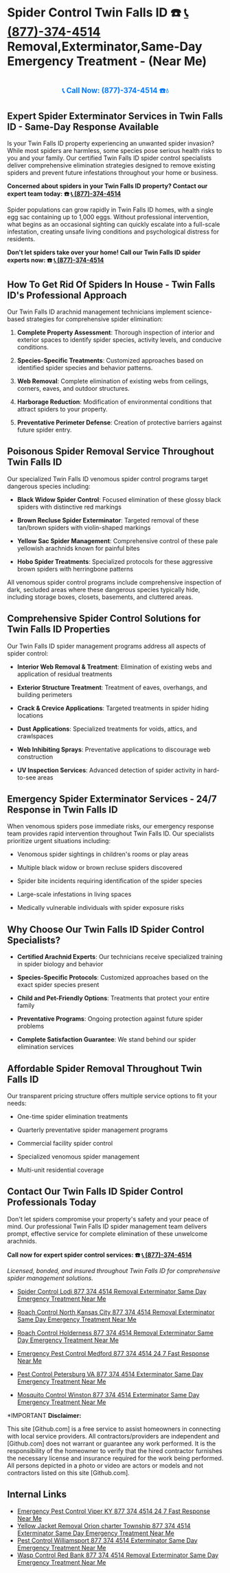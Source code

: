 # Spider Control Twin Falls ID ☎️ [📞 (877)-374-4514](https://pest-control-4514.netlify.app) Removal,Exterminator,Same-Day Emergency Treatment - (Near Me)
# 

<p align="center" style="font-size: 1.2em; font-weight: bold; margin: 20px 0;">
  <a href="https://pest-control-4514.netlify.app" target="_blank" style="color: #007BFF; text-decoration: none;">📞 Call Now: (877)-374-4514 ☎️💧</a>
</p>

## Expert Spider Exterminator Services in Twin Falls ID - Same-Day Response Available

Is your Twin Falls ID property experiencing an unwanted spider invasion? While most spiders are harmless, some species pose serious health risks to you and your family. Our certified Twin Falls ID spider control specialists deliver comprehensive elimination strategies designed to remove existing spiders and prevent future infestations throughout your home or business.

**Concerned about spiders in your Twin Falls ID property? Contact our expert team today: ☎️ [📞 (877)-374-4514](https://pest-control-4514.netlify.app)**

Spider populations can grow rapidly in Twin Falls ID homes, with a single egg sac containing up to 1,000 eggs. Without professional intervention, what begins as an occasional sighting can quickly escalate into a full-scale infestation, creating unsafe living conditions and psychological distress for residents.

**Don't let spiders take over your home! Call our Twin Falls ID spider experts now: ☎️ [📞 (877)-374-4514](https://pest-control-4514.netlify.app)**

## How To Get Rid Of Spiders In House - Twin Falls ID's Professional Approach

Our Twin Falls ID arachnid management technicians implement science-based strategies for comprehensive spider elimination:

1. **Complete Property Assessment**: Thorough inspection of interior and exterior spaces to identify spider species, activity levels, and conducive conditions.

2. **Species-Specific Treatments**: Customized approaches based on identified spider species and behavior patterns.

3. **Web Removal**: Complete elimination of existing webs from ceilings, corners, eaves, and outdoor structures.

4. **Harborage Reduction**: Modification of environmental conditions that attract spiders to your property.

5. **Preventative Perimeter Defense**: Creation of protective barriers against future spider entry.

## Poisonous Spider Removal Service Throughout Twin Falls ID

Our specialized Twin Falls ID venomous spider control programs target dangerous species including:

- **Black Widow Spider Control**: Focused elimination of these glossy black spiders with distinctive red markings

- **Brown Recluse Spider Exterminator**: Targeted removal of these tan/brown spiders with violin-shaped markings

- **Yellow Sac Spider Management**: Comprehensive control of these pale yellowish arachnids known for painful bites

- **Hobo Spider Treatments**: Specialized protocols for these aggressive brown spiders with herringbone patterns

All venomous spider control programs include comprehensive inspection of dark, secluded areas where these dangerous species typically hide, including storage boxes, closets, basements, and cluttered areas.

## Comprehensive Spider Control Solutions for Twin Falls ID Properties

Our Twin Falls ID spider management programs address all aspects of spider control:

- **Interior Web Removal & Treatment**: Elimination of existing webs and application of residual treatments

- **Exterior Structure Treatment**: Treatment of eaves, overhangs, and building perimeters

- **Crack & Crevice Applications**: Targeted treatments in spider hiding locations

- **Dust Applications**: Specialized treatments for voids, attics, and crawlspaces

- **Web Inhibiting Sprays**: Preventative applications to discourage web construction

- **UV Inspection Services**: Advanced detection of spider activity in hard-to-see areas

## Emergency Spider Exterminator Services - 24/7 Response in Twin Falls ID

When venomous spiders pose immediate risks, our emergency response team provides rapid intervention throughout Twin Falls ID. Our specialists prioritize urgent situations including:

- Venomous spider sightings in children's rooms or play areas

- Multiple black widow or brown recluse spiders discovered

- Spider bite incidents requiring identification of the spider species

- Large-scale infestations in living spaces

- Medically vulnerable individuals with spider exposure risks

## Why Choose Our Twin Falls ID Spider Control Specialists?

- **Certified Arachnid Experts**: Our technicians receive specialized training in spider biology and behavior

- **Species-Specific Protocols**: Customized approaches based on the exact spider species present

- **Child and Pet-Friendly Options**: Treatments that protect your entire family

- **Preventative Programs**: Ongoing protection against future spider problems

- **Complete Satisfaction Guarantee**: We stand behind our spider elimination services

## Affordable Spider Removal Throughout Twin Falls ID

Our transparent pricing structure offers multiple service options to fit your needs:

- One-time spider elimination treatments

- Quarterly preventative spider management programs

- Commercial facility spider control

- Specialized venomous spider management

- Multi-unit residential coverage

## Contact Our Twin Falls ID Spider Control Professionals Today

Don't let spiders compromise your property's safety and your peace of mind. Our professional Twin Falls ID spider management team delivers prompt, effective service for complete elimination of these unwelcome arachnids.

**Call now for expert spider control services: ☎️ [📞 (877)-374-4514](https://pest-control-4514.netlify.app)**

*Licensed, bonded, and insured throughout Twin Falls ID for comprehensive spider management solutions.*


- [Spider Control Lodi 877 374 4514 Removal Exterminator Same Day Emergency Treatment Near Me](https://github.com/allyoucaneatsushiin/pest-control/blob/main/Spider-Control-Lodi-877-374-4514-Removal-Exterminator-Same-Day-Emergency-Treatment-Near-Me.md)
- [Roach Control North Kansas City 877 374 4514 Removal Exterminator Same Day Emergency Treatment Near Me](https://github.com/allyoucaneatsushiin/pest-control/blob/main/Roach-Control-North-Kansas-City-877-374-4514-Removal-Exterminator-Same-Day-Emergency-Treatment-Near-Me.md)
- [Roach Control Holderness 877 374 4514 Removal Exterminator Same Day Emergency Treatment Near Me](https://github.com/allyoucaneatsushiin/pest-control/blob/main/Roach-Control-Holderness-877-374-4514-Removal-Exterminator-Same-Day-Emergency-Treatment-Near-Me.md)


- [Emergency Pest Control Medford 877 374 4514 24 7 Fast Response Near Me](https://github.com/allyoucaneatsushiin/pest-control/blob/main/Emergency-Pest-Control-Medford-877-374-4514-24-7-Fast-Response-Near-Me.md)
- [Pest Control Petersburg VA 877 374 4514 Exterminator Same Day Emergency Treatment Near Me](https://github.com/allyoucaneatsushiin/pest-control/blob/main/Pest-Control-Petersburg-VA-877-374-4514-Exterminator-Same-Day-Emergency-Treatment-Near-Me.md)
- [Mosquito Control Winston 877 374 4514 Exterminator Same Day Emergency Treatment Near Me](https://github.com/allyoucaneatsushiin/pest-control/blob/main/Mosquito-Control-Winston-877-374-4514-Exterminator-Same-Day-Emergency-Treatment-Near-Me.md)


*IMPORTANT **Disclaimer:**  

This site [Github.com] is a free service to assist homeowners in connecting with local service providers. All contractors/providers are independent and [Github.com] does not warrant or guarantee any work performed. It is the responsibility of the homeowner to verify that the hired contractor furnishes the necessary license and insurance required for the work being performed. All persons depicted in a photo or video are actors or models and not contractors listed on this site [Github.com].


## Internal Links
- [Emergency Pest Control Viper KY 877 374 4514 24 7 Fast Response Near Me](https://github.com/allyoucaneatsushiin/pest-control/blob/main/Emergency-Pest-Control-Viper-KY-877-374-4514-24-7-Fast-Response-Near-Me.md)
- [Yellow Jacket Removal Orion charter Township 877 374 4514 Exterminator Same Day Emergency Treatment Near Me](https://github.com/allyoucaneatsushiin/pest-control/blob/main/Yellow-Jacket-Removal-Orion-charter-Township-877-374-4514-Exterminator-Same-Day-Emergency-Treatment-Near-Me.md)
- [Pest Control Williamsport 877 374 4514 Exterminator Same Day Emergency Treatment Near Me](https://github.com/allyoucaneatsushiin/pest-control/blob/main/Pest-Control-Williamsport-877-374-4514-Exterminator-Same-Day-Emergency-Treatment-Near-Me.md)
- [Wasp Control Red Bank 877 374 4514 Removal Exterminator Same Day Emergency Treatment Near Me](https://github.com/allyoucaneatsushiin/pest-control/blob/main/Wasp-Control-Red-Bank-877-374-4514-Removal-Exterminator-Same-Day-Emergency-Treatment-Near-Me.md)
